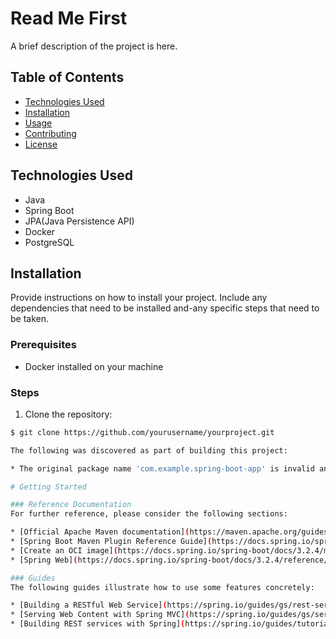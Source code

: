 # Read Me First 

A brief description of the project is here.

## Table of Contents

- [Technologies Used](#technologies-used)
- [Installation](#installation)
- [Usage](#usage)
- [Contributing](#contributing)
- [License](#license)

## Technologies Used

- Java
- Spring Boot
- JPA(Java Persistence API)
- Docker
- PostgreSQL

## Installation

Provide instructions on how to install your project. Include any dependencies that need to be installed and-any specific steps that need to be taken.

### Prerequisites

- Docker installed on your machine

### Steps

1. Clone the repository:

```bash
$ git clone https://github.com/yourusername/yourproject.git

The following was discovered as part of building this project:

* The original package name 'com.example.spring-boot-app' is invalid and this project uses 'com.example.springbootapp' instead.

# Getting Started

### Reference Documentation
For further reference, please consider the following sections:

* [Official Apache Maven documentation](https://maven.apache.org/guides/index.html)
* [Spring Boot Maven Plugin Reference Guide](https://docs.spring.io/spring-boot/docs/3.2.4/maven-plugin/reference/html/)
* [Create an OCI image](https://docs.spring.io/spring-boot/docs/3.2.4/maven-plugin/reference/html/#build-image)
* [Spring Web](https://docs.spring.io/spring-boot/docs/3.2.4/reference/htmlsingle/index.html#web)

### Guides
The following guides illustrate how to use some features concretely:

* [Building a RESTful Web Service](https://spring.io/guides/gs/rest-service/)
* [Serving Web Content with Spring MVC](https://spring.io/guides/gs/serving-web-content/)
* [Building REST services with Spring](https://spring.io/guides/tutorials/rest/)

